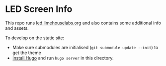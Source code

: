 # LED Screen Info

This repo runs [led.limehouselabs.org](https://led.limehouselabs.org) and also contains some additional info and assets.

To develop on the static site:
- Make sure submodules are initialised (`git submodule update --init`) to get the theme
- [install Hugo](https://gohugo.io/installation/) and run `hugo server` in this directory.
